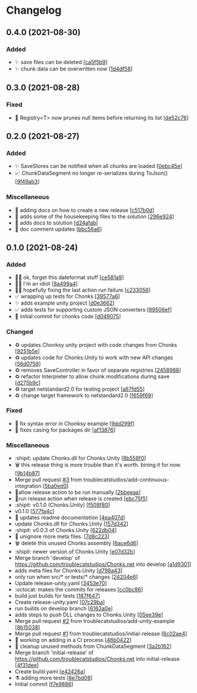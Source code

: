 # Changelog

<a name="0.4.0"></a>
## 0.4.0 (2021-08-30)

### Added

- ✨ save files can be deleted [[ca5f5b9](https://github.com/troublecatstudios/Chonks.net/commit/ca5f5b9ee1545500ca1113e997eb5184797eb68d)]
- ✨ chunk data can be overwritten now [[1d4df58](https://github.com/troublecatstudios/Chonks.net/commit/1d4df5818cd5c372f32021fb732b0e4d8ca6b6da)]


<a name="0.3.0"></a>
## 0.3.0 (2021-08-28)

### Fixed

- 🐛 Registry&lt;T&gt; now prunes null items before returning its list [[de52c76](https://github.com/troublecatstudios/Chonks.net/commit/de52c760089537652b34846f4a174d471d7d2145)]


<a name="0.2.0"></a>
## 0.2.0 (2021-08-27)

### Added

- ✨ SaveStores can be notified when all chunks are loaded [[0ebc45e](https://github.com/troublecatstudios/Chonks.net/commit/0ebc45e2715c9f16672263e1e512596f1dba3782)]
- 📈 ChunkDataSegment no longer re-serializes during ToJson() [[9f49ab3](https://github.com/troublecatstudios/Chonks.net/commit/9f49ab326a03d6efeda2f85b865b13f86e698cc2)]

### Miscellaneous

- 📄 adding docs on how to create a new release [[c517b0d](https://github.com/troublecatstudios/Chonks.net/commit/c517b0d806cbd37aa7e1f3e170ff0d4d372b3d0e)]
- 🧹 adds some of the housekeeping files to the solution [[296e924](https://github.com/troublecatstudios/Chonks.net/commit/296e92463c04a1c2693a065b83ca26d541206bd4)]
- 🧹 adds docs to solution [[d24afab](https://github.com/troublecatstudios/Chonks.net/commit/d24afabe541f888a831a5ba8025c3db5dd1d47c3)]
- 📄 doc comment updates [[bbc56a6](https://github.com/troublecatstudios/Chonks.net/commit/bbc56a67499be962948e5012d33e2635e52ae5d9)]


<a name="0.1.0"></a>
## 0.1.0 (2021-08-24)

### Added

- 👷‍♂️ ok, forget this dateformat stuff [[ce581a9](https://github.com/troublecatstudios/Chonks.net/commit/ce581a9b91ac97d55aa60cfa09e955d3a6bca495)]
- 👷‍♂️ I&#x27;m an idiot [[8a499a4](https://github.com/troublecatstudios/Chonks.net/commit/8a499a4b3fd64b66615a14ee41f98d4240e83b33)]
- 👷‍♂️ hopefully fixing the last action run failure [[c233056](https://github.com/troublecatstudios/Chonks.net/commit/c2330568337e69e009bd4b192bbaddb4f6905610)]
- ✅ wrapping up tests for Chonks [[39577a6](https://github.com/troublecatstudios/Chonks.net/commit/39577a60ba2df598f9b3da7133e2c7c71f7d50d9)]
- ✨ adds example unity project [[d0e3662](https://github.com/troublecatstudios/Chonks.net/commit/d0e36621c4b32a5de76912affd6c25f8ffb9d7e0)]
- ✅ adds tests for supporting custom JSON converters [[89506ef](https://github.com/troublecatstudios/Chonks.net/commit/89506ef36ea8b0870f149efbf6bfec1171777c97)]
- 🎉 initial commit for chonks code [[d049075](https://github.com/troublecatstudios/Chonks.net/commit/d049075cb31c5d55df85d5ece3f8db37b4b7cdfe)]

### Changed

- ♻️ updates Chonksy unity project with code changes from Chonks [[9251b5e](https://github.com/troublecatstudios/Chonks.net/commit/9251b5e5c71b10d9af539f0c8aedd02880da19dc)]
- ♻️ updates code for Chonks.Unity to work with new API changes [[56d0758](https://github.com/troublecatstudios/Chonks.net/commit/56d07580eb83c665c34b2c21eaf4be3d6da1ada7)]
- ♻️ removes SaveController in favor of separate registries [[2458988](https://github.com/troublecatstudios/Chonks.net/commit/2458988d1047def05827fd9b26b2ff0a8ce6c2d1)]
- ♻️ refactor Interpreter to allow chunk modifications during save [[d275b9c](https://github.com/troublecatstudios/Chonks.net/commit/d275b9c320b7fc5ee515fa76c9fad0e97a2b5a07)]
- ♻️ target netstandard2.0 for testing project [[a67fd55](https://github.com/troublecatstudios/Chonks.net/commit/a67fd553800b9243e1981710809c21b1e3f363fb)]
- ♻️ change target framework to netstandard2.0 [[f659f69](https://github.com/troublecatstudios/Chonks.net/commit/f659f69149dc6e0ae452dfdbed51b23bc34a945f)]

### Fixed

- 🐛 fix syntax error in Chonksy example [[9dd299f](https://github.com/troublecatstudios/Chonks.net/commit/9dd299fcad39654affe12dd72ab4628c6f9ac805)]
- 🐛 fixes casing for packages dir [[af13876](https://github.com/troublecatstudios/Chonks.net/commit/af13876febe03b20897c3e2e62dce1d1d9d2ad96)]

### Miscellaneous

-  :shipit: update Chonks.dll for Chonks.Unity [[8b558f0](https://github.com/troublecatstudios/Chonks.net/commit/8b558f0adcd4c85bdb77740c27e5440c9ad24378)]
- 🗑️ this release thing is more trouble than it&#x27;s worth. bining it for now. [[9b14b87](https://github.com/troublecatstudios/Chonks.net/commit/9b14b879c7fecd55ae61eccd3aafd7df8b25ada6)]
-  Merge pull request [#3](https://github.com/troublecatstudios/Chonks.net/issues/3) from troublecatstudios/add-continuous-integration [[5ba0ed0](https://github.com/troublecatstudios/Chonks.net/commit/5ba0ed010d369ef8c9d1ccc969f27cd5a85b6aeb)]
-  👷allow release action to be run manually [[2bbeeaa](https://github.com/troublecatstudios/Chonks.net/commit/2bbeeaa4c2d85d971b58d9b6c8e134f48f3b5007)]
-  👷run release action when release is created [[ebc75f5](https://github.com/troublecatstudios/Chonks.net/commit/ebc75f507aa90d7e639a8050997a330db6e75729)]
-  :shipit: v0.1.0 (Chonks.Unity) [[f508f80](https://github.com/troublecatstudios/Chonks.net/commit/f508f8074485e137a212a21966edc0e9271b0b93)]
-  v0.1.0 [[577fa4c](https://github.com/troublecatstudios/Chonks.net/commit/577fa4cf94ef666b007d7a3f48f43e53f6717d9b)]
- 📝 updates readme documentation [[4ea407d](https://github.com/troublecatstudios/Chonks.net/commit/4ea407d5e28f64e02f08cae1069d50282b05fe15)]
-  update Chonks.dll for Chonks.Unity [[157d342](https://github.com/troublecatstudios/Chonks.net/commit/157d3429b4e76e9d6348593b9307d6e9e97c6104)]
-  :shipit: v0.0.3 of Chonks.Unity [[622db04](https://github.com/troublecatstudios/Chonks.net/commit/622db049ffd23293d96518aa93007f07ac640efc)]
- 🧹 unignore more meta files. [[7d8c223](https://github.com/troublecatstudios/Chonks.net/commit/7d8c223145e39c86e18dbda1f8948c89d9a040a7)]
- 🗑️ delete this unused Chonks assembly [[6ace6d6](https://github.com/troublecatstudios/Chonks.net/commit/6ace6d606afcd3ecc779a28ba219a51c6154c415)]
-  :shipit: newer version of Chonks.Unity [[e07d32b](https://github.com/troublecatstudios/Chonks.net/commit/e07d32bc8168ab401344cffdccede69dbe6a8a2b)]
-  Merge branch &#x27;develop&#x27; of https://github.com/troublecatstudios/Chonks.net into develop [[a1d9301](https://github.com/troublecatstudios/Chonks.net/commit/a1d93010568df05b5cac9fb9bbae91c738534fba)]
-  adds meta files for Chonks.Unity [[d798a43](https://github.com/troublecatstudios/Chonks.net/commit/d798a43f99aaff2f398dd512e5e77afedb49e5cf)]
-  only run when src/* or tests/* changes [[24204e6](https://github.com/troublecatstudios/Chonks.net/commit/24204e6fc4d7bc9b2f783a56e4ebf447f41c7414)]
-  Update release-unity.yaml [[3453e70](https://github.com/troublecatstudios/Chonks.net/commit/3453e70e1c967aa359d122f60040af2a004e5564)]
-  :octocat: makes the commits for releases [[cc0bc86](https://github.com/troublecatstudios/Chonks.net/commit/cc0bc86970dda4a8c9591f5d9bf3e013237f4b27)]
-  build just builds for tests [[187f647](https://github.com/troublecatstudios/Chonks.net/commit/187f64747f6797ca8af4e710248faed83fe72475)]
-  Create release-unity.yaml [[07c29ba](https://github.com/troublecatstudios/Chonks.net/commit/07c29ba5268061e4ca3d1fc05c4937f8d13a615b)]
-  run builds on develop branch [[6163a0e](https://github.com/troublecatstudios/Chonks.net/commit/6163a0e8b3a8e295232114c4df31d0464147d031)]
-  adds steps to push DLL changes to Chonks.Unity [[05ee39e](https://github.com/troublecatstudios/Chonks.net/commit/05ee39ef48a7885cf089d83ae24d3da39a251520)]
-  Merge pull request [#2](https://github.com/troublecatstudios/Chonks.net/issues/2) from troublecatstudios/add-unity-example [[8b15038](https://github.com/troublecatstudios/Chonks.net/commit/8b15038331299bbdf69ddbeb8d242233cf50f63b)]
-  Merge pull request [#1](https://github.com/troublecatstudios/Chonks.net/issues/1) from troublecatstudios/initial-release [[6c02ae4](https://github.com/troublecatstudios/Chonks.net/commit/6c02ae42b84e982c8bbd3b3cf68cf49cf4e44e80)]
- 🚧 working on adding in a CI process [[46b0422](https://github.com/troublecatstudios/Chonks.net/commit/46b04223e25c4a8c0c6fd5e02839624b18bbeb22)]
- 🧹 cleanup unused methods from ChunkDataSegment [[3a2b162](https://github.com/troublecatstudios/Chonks.net/commit/3a2b162085599230ff8a859d49cd0e5beea89b36)]
-  Merge branch &#x27;initial-release&#x27; of https://github.com/troublecatstudios/Chonks.net into initial-release [[4f31dee](https://github.com/troublecatstudios/Chonks.net/commit/4f31dee0be1cb1bb2dc8cd456fa18ec0adca5b0c)]
-  Create build.yaml [[e42426a](https://github.com/troublecatstudios/Chonks.net/commit/e42426a360da86d09d2e8781cab13510f095c33a)]
- ⚗️ adding more tests [[6e7bd08](https://github.com/troublecatstudios/Chonks.net/commit/6e7bd084f8981b5b852414e60e1c257b510e6ad6)]
-  Initial commit [[f7e9886](https://github.com/troublecatstudios/Chonks.net/commit/f7e988624104d2aa035416742f6ce1b082f46d76)]


